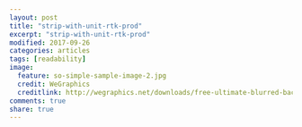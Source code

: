 ```yaml
---
layout: post
title: "strip-with-unit-rtk-prod"
excerpt: "strip-with-unit-rtk-prod"
modified: 2017-09-26
categories: articles
tags: [readability]
image:
  feature: so-simple-sample-image-2.jpg
  credit: WeGraphics
  creditlink: http://wegraphics.net/downloads/free-ultimate-blurred-background-pack/
comments: true
share: true
---
```

<div class="apester-strip" is-mobile-only="false" data-channel-tokens="5dbaa3f15db5860d7058ecfe" bottom-border-width="4" top-border-width="4"></div><script 
async src="https://static.apester.com/js/sdk/latest/apester-sdk.js"></script>
<br>
<!--<div class="apester-media" data-media-id="5b992c9cd6d3b0123ce75a45" height="986"></div><script async src="https://static.apester.com/js/sdk/latest/apester-sdk.js"></script>-->
